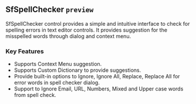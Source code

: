 ## SfSpellChecker `preview`

SfSpellChecker control provides a simple and intuitive interface to check for spelling errors in text editor controls. It provides suggestion for the misspelled words through dialog and context menu.

### Key Features

* Supports Context Menu suggestion.
* Supports Custom Dictionary to provide suggestions.
* Provide built-in options to Ignore, Ignore All, Replace, Replace All for error words in spell checker dialog.
* Support to Ignore Email, URL, Numbers, Mixed and Upper case words from spell check.
